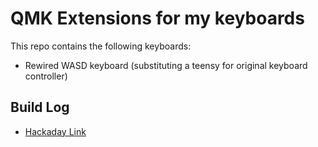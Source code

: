 # QMK Extensions for my keyboards

This repo contains the following keyboards:

  - Rewired WASD keyboard (substituting a teensy for original keyboard controller)
  
 ## Build Log

-  [Hackaday Link](https://hackaday.io/project/171323-circuit-bending-wasd-keyboard)
